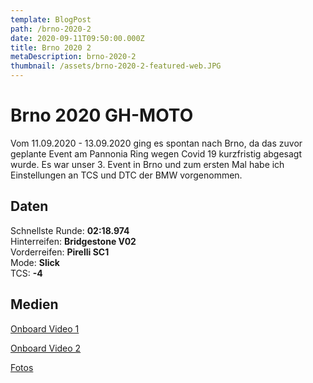 ```yaml
---
template: BlogPost
path: /brno-2020-2
date: 2020-09-11T09:50:00.000Z
title: Brno 2020 2
metaDescription: brno-2020-2
thumbnail: /assets/brno-2020-2-featured-web.JPG
---
```

# Brno 2020 GH-MOTO

Vom 11.09.2020 - 13.09.2020 ging es spontan nach Brno, da das zuvor geplante Event am Pannonia Ring wegen Covid 19 kurzfristig abgesagt wurde. Es war unser 3. Event in Brno und zum ersten Mal habe ich Einstellungen an TCS und DTC der BMW vorgenommen.  

## Daten
Schnellste Runde: **02:18.974**  
Hinterreifen: **Bridgestone V02**  
Vorderreifen: **Pirelli SC1**  
Mode: **Slick**  
TCS: **-4**

## Medien
[Onboard Video 1](https://www.youtube.com/watch?v=UwOGHnFsOzc) 
[Onboard Video 2](https://www.youtube.com/watch?v=yPxEoyFKSoo) 
[Fotos](https://www.instagram.com/p/CFMLGE_Hml8/?utm_source=ig_web_copy_link)

